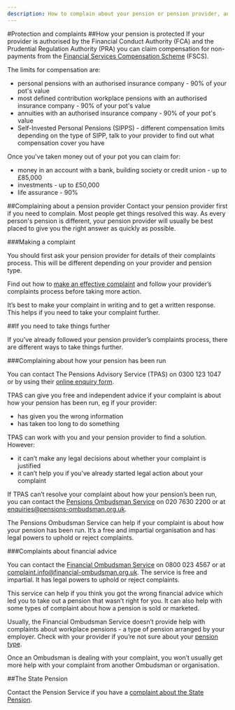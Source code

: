 ```yaml
---
description: How to complain about your pension or pension provider, and who you can go to for help if your provider doesn’t resolve your complaint.
---
```


#Protection and complaints
##How your pension is protected
If your provider is authorised by the Financial Conduct Authority (FCA) and the Prudential Regulation Authority (PRA) you can claim compensation for non-payments from the [Financial Services Compensation Scheme](http://www.fscs.org.uk/) (FSCS).

The limits for compensation are: 

- personal pensions with an authorised insurance company - 90% of your pot's value 
- most defined contribution workplace pensions with an authorised insurance company - 90% of your pot's value 
- annuities with an authorised insurance company - 90% of your pot's value 
-  Self-Invested Personal Pensions (SIPPS) - different compensation limits depending on the type of SIPP, talk to your provider to find out what compensation cover you have

Once you've taken money out of your pot you can claim for:  

- money in an account with a bank, building society or credit union - up to £85,000 
- investments - up to £50,000 
- life assurance - 90%

##Complaining about a pension provider
Contact your pension provider first if you need to complain. Most people get things resolved this way. As every person's pension is different, your pension provider will usually be best placed to give you the right answer as quickly as possible.

###Making a complaint

You should first ask your pension provider for details of their complaints process. This will be different depending on your provider and pension type.

Find out how to [make an effective complaint](http://www.adviceguide.org.uk/england/consumer_e/consumer_taking_action_e/consumer_making_a_complaint_e.htm) and follow your provider’s complaints process before taking more action.

It’s best to make your complaint in writing and to get a written response. This helps if you need to take your complaint further.

##If you need to take things further

If you’ve already followed your pension provider’s complaints process, there are different ways to take things further.

###Complaining about how your pension has been run

You can contact The Pensions Advisory Service (TPAS) on 0300 123 1047 or by using their [online enquiry form](http://www.pensionsadvisoryservice.org.uk/contacting-us/online-enquiry-form).

TPAS can give you free and independent advice if your complaint is about how your pension has been run, eg if your provider:

* has given you the wrong information
* has taken too long to do something

TPAS can work with you and your pension provider to find a solution. However:

* it can’t make any legal decisions about whether your complaint is justified
* it can’t help you if you’ve already started legal action about your complaint

If TPAS can’t resolve your complaint about how your pension’s been run, you can contact the [Pensions Ombudsman Service](https://www.pensions-ombudsman.org.uk/about-us/) on 020 7630 2200 or at <enquiries@pensions-ombudsman.org.uk>.

The Pensions Ombudsman Service can help if your complaint is about how your pension has been run. It’s a free and impartial organisation and has legal powers to uphold or reject complaints.


###Complaints about financial advice

You can contact the [Financial Ombudsman Service](http://www.financial-ombudsman.org.uk/publications/technical_notes/pension-complaints-our-jurisdiction.html) on 0800 023 4567 or at <complaint.info@financial-ombudsman.org.uk>. The service is free and impartial. It has legal powers to uphold or reject complaints.

This service can help if you think you got the wrong financial advice which led you to take out a pension that wasn’t right for you. It can also help with some types of complaint about how a pension is sold or marketed.

Usually, the Financial Ombudsman Service doesn’t provide help with complaints about workplace pensions - a type of pension arranged by your employer. Check with your provider if you’re not sure about your [pension type](/pension-types).

Once an Ombudsman is dealing with your complaint, you won’t usually get more help with your complaint from another Ombudsman or organisation.


##The State Pension


Contact the Pension Service if you have a [complaint about the State Pension](https://www.gov.uk/complain-pension-service).
